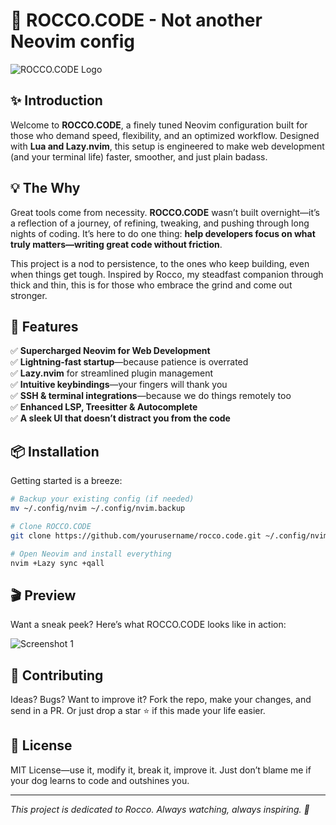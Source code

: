# 🚀 ROCCO.CODE - Not another Neovim config

![ROCCO.CODE Logo](https://res.cloudinary.com/dlj66ezaw/image/upload/v1738702264/PORTFOLIO/projects/pcg1eaznwrmmnvagcrrp.png)

## ✨ Introduction
Welcome to **ROCCO.CODE**, a finely tuned Neovim configuration built for those who demand speed, flexibility, and an optimized workflow. Designed with **Lua and Lazy.nvim**, this setup is engineered to make web development (and your terminal life) faster, smoother, and just plain badass. 

## 💡 The Why
Great tools come from necessity. **ROCCO.CODE** wasn’t built overnight—it’s a reflection of a journey, of refining, tweaking, and pushing through long nights of coding. It’s here to do one thing: **help developers focus on what truly matters—writing great code without friction**. 

This project is a nod to persistence, to the ones who keep building, even when things get tough. Inspired by Rocco, my steadfast companion through thick and thin, this is for those who embrace the grind and come out stronger. 

## 🚀 Features
✅ **Supercharged Neovim for Web Development**  
✅ **Lightning-fast startup**—because patience is overrated  
✅ **Lazy.nvim** for streamlined plugin management  
✅ **Intuitive keybindings**—your fingers will thank you  
✅ **SSH & terminal integrations**—because we do things remotely too  
✅ **Enhanced LSP, Treesitter & Autocomplete**  
✅ **A sleek UI that doesn’t distract you from the code**  

## 📦 Installation
Getting started is a breeze:

```sh
# Backup your existing config (if needed)
mv ~/.config/nvim ~/.config/nvim.backup

# Clone ROCCO.CODE
git clone https://github.com/yourusername/rocco.code.git ~/.config/nvim

# Open Neovim and install everything
nvim +Lazy sync +qall
```

## 🎬 Preview
Want a sneak peek? Here’s what ROCCO.CODE looks like in action:

![Screenshot 1](https://res.cloudinary.com/dlj66ezaw/image/upload/v1738702332/PORTFOLIO/projects/rbi0bd45liwdxduk1ywf.png)

## 🤝 Contributing
Ideas? Bugs? Want to improve it? Fork the repo, make your changes, and send in a PR. Or just drop a star ⭐ if this made your life easier.

## 📜 License
MIT License—use it, modify it, break it, improve it. Just don’t blame me if your dog learns to code and outshines you.

---
_This project is dedicated to Rocco. Always watching, always inspiring. 🐾_

